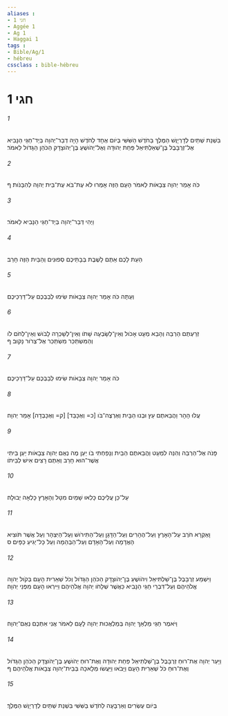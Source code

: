 ```yaml
---
aliases : 
- חגי 1
- Aggée 1
- Ag 1
- Haggai 1
tags : 
- Bible/Ag/1
- hébreu
cssclass : bible-hébreu
---
```


# חגי 1

###### 1
בִּשְׁנַת שְׁתַּיִם לְדָרְיָוֶשׁ הַמֶּלֶךְ בַּחֹדֶשׁ הַשִּׁשִּׁי בְּיֹום אֶחָד לַחֹדֶשׁ הָיָה דְבַר־יְהוָה בְּיַד־חַגַּי הַנָּבִיא אֶל־זְרֻבָּבֶל בֶּן־שְׁאַלְתִּיאֵל פַּחַת יְהוּדָה וְאֶל־יְהֹושֻׁעַ בֶּן־יְהֹוצָדָק הַכֹּהֵן הַגָּדֹול לֵאמֹר׃
###### 2
כֹּה אָמַר יְהוָה צְבָאֹות לֵאמֹר הָעָם הַזֶּה אָמְרוּ לֹא עֶת־בֹּא עֶת־בֵּית יְהוָה לְהִבָּנֹות׃ ף
###### 3
וַיְהִי דְּבַר־יְהוָה בְּיַד־חַגַּי הַנָּבִיא לֵאמֹר׃
###### 4
הַעֵת לָכֶם אַתֶּם לָשֶׁבֶת בְּבָתֵּיכֶם סְפוּנִים וְהַבַּיִת הַזֶּה חָרֵב׃
###### 5
וְעַתָּה כֹּה אָמַר יְהוָה צְבָאֹות שִׂימוּ לְבַבְכֶם עַל־דַּרְכֵיכֶם׃
###### 6
זְרַעְתֶּם הַרְבֵּה וְהָבֵא מְעָט אָכֹול וְאֵין־לְשָׂבְעָה שָׁתֹו וְאֵין־לְשָׁכְרָה לָבֹושׁ וְאֵין־לְחֹם לֹו וְהַמִּשְׂתַּכֵּר מִשְׂתַּכֵּר אֶל־צְרֹור נָקוּב׃ ף
###### 7
כֹּה אָמַר יְהוָה צְבָאֹות שִׂימוּ לְבַבְכֶם עַל־דַּרְכֵיכֶם׃
###### 8
עֲלוּ הָהָר וַהֲבֵאתֶם עֵץ וּבְנוּ הַבָּיִת וְאֶרְצֶה־בֹּו [כ= וְאֶכָּבֵד] [ק= וְאֶכָּבְדָה] אָמַר יְהוָה׃
###### 9
פָּנֹה אֶל־הַרְבֵּה וְהִנֵּה לִמְעָט וַהֲבֵאתֶם הַבַּיִת וְנָפַחְתִּי בֹו יַעַן מֶה נְאֻם יְהוָה צְבָאֹות יַעַן בֵּיתִי אֲשֶׁר־הוּא חָרֵב וְאַתֶּם רָצִים אִישׁ לְבֵיתֹו׃
###### 10
עַל־כֵּן עֲלֵיכֶם כָּלְאוּ שָׁמַיִם מִטָּל וְהָאָרֶץ כָּלְאָה יְבוּלָהּ׃
###### 11
וָאֶקְרָא חֹרֶב עַל־הָאָרֶץ וְעַל־הֶהָרִים וְעַל־הַדָּגָן וְעַל־הַתִּירֹושׁ וְעַל־הַיִּצְהָר וְעַל אֲשֶׁר תֹּוצִיא הָאֲדָמָה וְעַל־הָאָדָם וְעַל־הַבְּהֵמָה וְעַל כָּל־יְגִיעַ כַּפָּיִם׃ ס
###### 12
וַיִּשְׁמַע זְרֻבָּבֶל בֶּן־שַׁלְתִּיאֵל וִיהֹושֻׁעַ בֶּן־יְהֹוצָדָק הַכֹּהֵן הַגָּדֹול וְכֹל שְׁאֵרִית הָעָם בְּקֹול יְהוָה אֱלֹהֵיהֶם וְעַל־דִּבְרֵי חַגַּי הַנָּבִיא כַּאֲשֶׁר שְׁלָחֹו יְהוָה אֱלֹהֵיהֶם וַיִּירְאוּ הָעָם מִפְּנֵי יְהוָה׃
###### 13
וַיֹּאמֶר חַגַּי מַלְאַךְ יְהוָה בְּמַלְאֲכוּת יְהוָה לָעָם לֵאמֹר אֲנִי אִתְּכֶם נְאֻם־יְהוָה׃
###### 14
וַיָּעַר יְהוָה אֶת־רוּחַ זְרֻבָּבֶל בֶּן־שַׁלְתִּיאֵל פַּחַת יְהוּדָה וְאֶת־רוּחַ יְהֹושֻׁעַ בֶּן־יְהֹוצָדָק הַכֹּהֵן הַגָּדֹול וְאֶת־רוּחַ כֹּל שְׁאֵרִית הָעָם וַיָּבֹאוּ וַיַּעֲשׂוּ מְלָאכָה בְּבֵית־יְהוָה צְבָאֹות אֱלֹהֵיהֶם׃ ף
###### 15
בְּיֹום עֶשְׂרִים וְאַרְבָּעָה לַחֹדֶשׁ בַּשִּׁשִּׁי בִּשְׁנַת שְׁתַּיִם לְדָרְיָוֶשׁ הַמֶּלֶךְ׃
